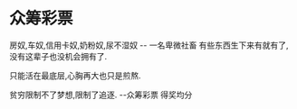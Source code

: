 # 众筹彩票
房奴,车奴,信用卡奴,奶粉奴,尿不湿奴
                 -- 一名卑微社畜
有些东西生下来有就有了,没有这辈子也没机会拥有了.

只能活在最底层,心胸再大也只是煎熬.

贫穷限制不了梦想,限制了追逐.
--众筹彩票 得奖均分
